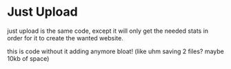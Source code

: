 # Just Upload
just upload is the same code, except it will only get the needed stats in order for it to create the wanted website.

this is code without it adding anymore bloat! (like uhm saving 2 files? maybe 10kb of space) 
